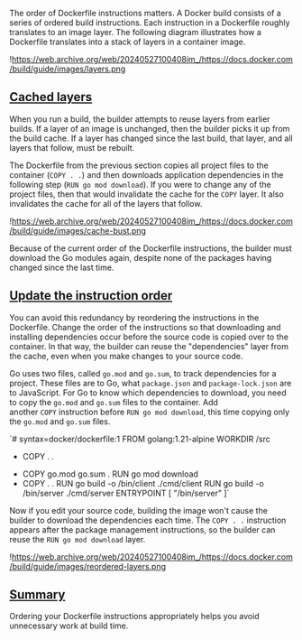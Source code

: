The order of Dockerfile instructions matters. A Docker build consists of a series of ordered build instructions. Each instruction in a Dockerfile roughly translates to an image layer. The following diagram illustrates how a Dockerfile translates into a stack of layers in a container image.

!https://web.archive.org/web/20240527100408im_/https://docs.docker.com/build/guide/images/layers.png

## [**Cached layers**](https://web.archive.org/web/20240527100408/https://docs.docker.com/build/guide/layers/#cached-layers)

When you run a build, the builder attempts to reuse layers from earlier builds. If a layer of an image is unchanged, then the builder picks it up from the build cache. If a layer has changed since the last build, that layer, and all layers that follow, must be rebuilt.

The Dockerfile from the previous section copies all project files to the container (`COPY . .`) and then downloads application dependencies in the following step (`RUN go mod download`). If you were to change any of the project files, then that would invalidate the cache for the `COPY` layer. It also invalidates the cache for all of the layers that follow.

!https://web.archive.org/web/20240527100408im_/https://docs.docker.com/build/guide/images/cache-bust.png

Because of the current order of the Dockerfile instructions, the builder must download the Go modules again, despite none of the packages having changed since the last time.

## [**Update the instruction order**](https://web.archive.org/web/20240527100408/https://docs.docker.com/build/guide/layers/#update-the-instruction-order)

You can avoid this redundancy by reordering the instructions in the Dockerfile. Change the order of the instructions so that downloading and installing dependencies occur before the source code is copied over to the container. In that way, the builder can reuse the "dependencies" layer from the cache, even when you make changes to your source code.

Go uses two files, called `go.mod` and `go.sum`, to track dependencies for a project. These files are to Go, what `package.json` and `package-lock.json` are to JavaScript. For Go to know which dependencies to download, you need to copy the `go.mod` and `go.sum` files to the container. Add another `COPY` instruction before `RUN go mod download`, this time copying only the `go.mod` and `go.sum` files.

  `# syntax=docker/dockerfile:1
  FROM golang:1.21-alpine
  WORKDIR /src
- COPY . .
+ COPY go.mod go.sum .
  RUN go mod download
+ COPY . .
  RUN go build -o /bin/client ./cmd/client
  RUN go build -o /bin/server ./cmd/server
  ENTRYPOINT [ "/bin/server" ]`

Now if you edit your source code, building the image won't cause the builder to download the dependencies each time. The `COPY . .` instruction appears after the package management instructions, so the builder can reuse the `RUN go mod download` layer.

!https://web.archive.org/web/20240527100408im_/https://docs.docker.com/build/guide/images/reordered-layers.png

## [**Summary**](https://web.archive.org/web/20240527100408/https://docs.docker.com/build/guide/layers/#summary)

Ordering your Dockerfile instructions appropriately helps you avoid unnecessary work at build time.